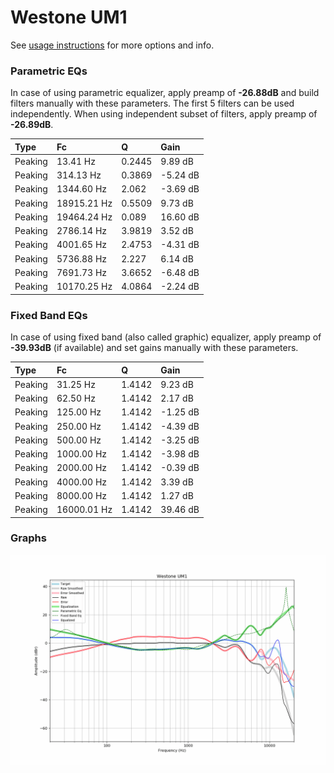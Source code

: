 # Westone UM1
See [usage instructions](https://github.com/jaakkopasanen/AutoEq#usage) for more options and info.

### Parametric EQs
In case of using parametric equalizer, apply preamp of **-26.88dB** and build filters manually
with these parameters. The first 5 filters can be used independently.
When using independent subset of filters, apply preamp of **-26.89dB**.

| Type    | Fc          |      Q | Gain     |
|:--------|:------------|:-------|:---------|
| Peaking | 13.41 Hz    | 0.2445 | 9.89 dB  |
| Peaking | 314.13 Hz   | 0.3869 | -5.24 dB |
| Peaking | 1344.60 Hz  | 2.062  | -3.69 dB |
| Peaking | 18915.21 Hz | 0.5509 | 9.73 dB  |
| Peaking | 19464.24 Hz | 0.089  | 16.60 dB |
| Peaking | 2786.14 Hz  | 3.9819 | 3.52 dB  |
| Peaking | 4001.65 Hz  | 2.4753 | -4.31 dB |
| Peaking | 5736.88 Hz  | 2.227  | 6.14 dB  |
| Peaking | 7691.73 Hz  | 3.6652 | -6.48 dB |
| Peaking | 10170.25 Hz | 4.0864 | -2.24 dB |

### Fixed Band EQs
In case of using fixed band (also called graphic) equalizer, apply preamp of **-39.93dB**
(if available) and set gains manually with these parameters.

| Type    | Fc          |      Q | Gain     |
|:--------|:------------|:-------|:---------|
| Peaking | 31.25 Hz    | 1.4142 | 9.23 dB  |
| Peaking | 62.50 Hz    | 1.4142 | 2.17 dB  |
| Peaking | 125.00 Hz   | 1.4142 | -1.25 dB |
| Peaking | 250.00 Hz   | 1.4142 | -4.39 dB |
| Peaking | 500.00 Hz   | 1.4142 | -3.25 dB |
| Peaking | 1000.00 Hz  | 1.4142 | -3.98 dB |
| Peaking | 2000.00 Hz  | 1.4142 | -0.39 dB |
| Peaking | 4000.00 Hz  | 1.4142 | 3.39 dB  |
| Peaking | 8000.00 Hz  | 1.4142 | 1.27 dB  |
| Peaking | 16000.01 Hz | 1.4142 | 39.46 dB |

### Graphs
![](./Westone%20UM1.png)